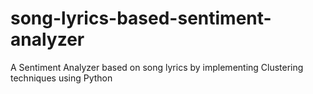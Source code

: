 # song-lyrics-based-sentiment-analyzer
A Sentiment Analyzer based on song lyrics by implementing Clustering techniques using Python
